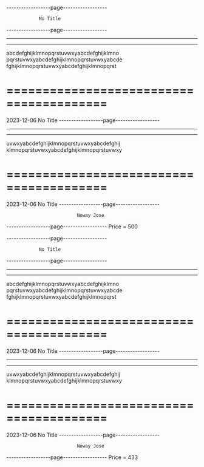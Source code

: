 ------------------page------------------



                No Title






------------------page------------------
****************************************
****************************************

abcdefghijklmnopqrstuvwxyabcdefghijklmno
pqrstuvwxyabcdefghijklmnopqrstuvwxyabcde
fghijklmnopqrstuvwxyabcdefghijklmnopqrst

========================================
========================================
2023-12-06                      No Title
------------------page------------------
****************************************
****************************************

uvwxyabcdefghijklmnopqrstuvwxyabcdefghij
klmnopqrstuvwxyabcdefghijklmnopqrstuvwxy


========================================
========================================
2023-12-06                      No Title
------------------page------------------








                              Noway Jose

------------------page------------------
Price = 500


------------------page------------------



                No Title






------------------page------------------
****************************************
****************************************

abcdefghijklmnopqrstuvwxyabcdefghijklmno
pqrstuvwxyabcdefghijklmnopqrstuvwxyabcde
fghijklmnopqrstuvwxyabcdefghijklmnopqrst

========================================
========================================
2023-12-06                      No Title
------------------page------------------
****************************************
****************************************

uvwxyabcdefghijklmnopqrstuvwxyabcdefghij
klmnopqrstuvwxyabcdefghijklmnopqrstuvwxy


========================================
========================================
2023-12-06                      No Title
------------------page------------------








                              Noway Jose

------------------page------------------
Price = 433